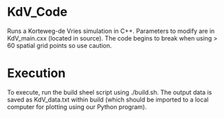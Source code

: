# KdV_Code
Runs a Korteweg-de Vries simulation in C++.
Parameters to modify are in KdV_main.cxx (located in source).
The code begins to break when using > 60 spatial grid points so use caution.

# Execution
To execute, run the build sheel script using ./build.sh.
The output data is saved as KdV_data.txt within build (which should be imported
to a local computer for plotting using our Python program).
